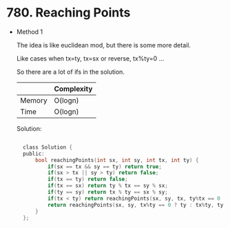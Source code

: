 # 780. Reaching Points

- Method 1

  The idea is like euclidean mod, but there is some more detail.

  Like cases when tx=ty, tx=sx or reverse, tx%ty=0 ...

  So there are a lot of ifs in the solution.

  |        | Complexity |
  | ------ | ---------- |
  | Memory | O(logn)    |
  | Time   | O(logn)    |

  Solution:

  ```h

    class Solution {
    public:
        bool reachingPoints(int sx, int sy, int tx, int ty) {
            if(sx == tx && sy == ty) return true;
            if(sx > tx || sy > ty) return false;
            if(tx == ty) return false;
            if(tx == sx) return ty % tx == sy % sx;
            if(ty == sy) return tx % ty == sx % sy;
            if(tx < ty) return reachingPoints(sx, sy, tx, ty%tx == 0 ? tx : ty%tx);
            return reachingPoints(sx, sy, tx%ty == 0 ? ty : tx%ty, ty);
        }
    };

  ```

<!-- - Method 2

    This is another method.

    | |   Complexity  |
    | ----------- | ----------- |
    |  Memory     | O(n) |
    |      Time       |  O(n) |


    Solution:

    ``` h



    ```

- Additional Knowledge:

    Here are some additional knowledge.



<br> -->
